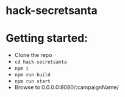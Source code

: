 # hack-secretsanta

# Getting started:
- Clone the repo
- `cd hack-secretsanta`
- `npm i`
- `npm run build`
- `npm run start`
- Browse to 0.0.0.0:8080/:campaignName/